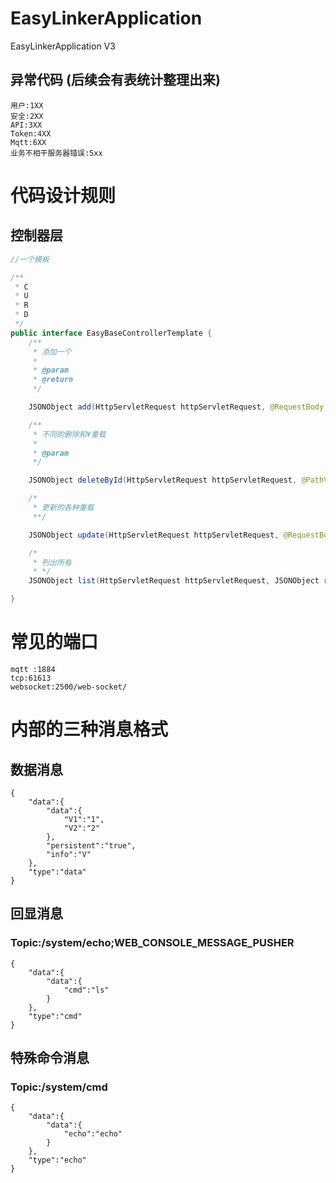 # EasyLinkerApplication
EasyLinkerApplication V3
## 异常代码 (后续会有表统计整理出来)
```
用户:1XX
安全:2XX
API:3XX
Token:4XX
Mqtt:6XX
业务不相干服务器错误:5xx

```
# 代码设计规则
## 控制器层
```java
//一个模板

/**
 * C
 * U
 * R
 * D
 */
public interface EasyBaseControllerTemplate {
    /**
     * 添加一个
     *
     * @param
     * @return
     */

    JSONObject add(HttpServletRequest httpServletRequest, @RequestBody JSONObject requestBody);

    /**
     * 不同的删除和¥重载
     *
     * @param
     */

    JSONObject deleteById(HttpServletRequest httpServletRequest, @PathVariable Long id);

    /*
     * 更新的各种重载
     **/

    JSONObject update(HttpServletRequest httpServletRequest, @RequestBody JSONObject requestBody);

    /*
     * 列出所有
     * */
    JSONObject list(HttpServletRequest httpServletRequest, JSONObject requestBody);

}
```
# 常见的端口
```
mqtt :1884
tcp:61613
websocket:2500/web-socket/
```
# 内部的三种消息格式
## 数据消息
```
{
    "data":{
        "data":{
            "V1":"1",
            "V2":"2"
        },
        "persistent":"true",
        "info":"V"
    },
    "type":"data"
}
```
## 回显消息
### Topic:/system/echo;WEB_CONSOLE_MESSAGE_PUSHER
```
{
    "data":{
        "data":{
            "cmd":"ls"
        }
    },
    "type":"cmd"
}
```
## 特殊命令消息
### Topic:/system/cmd
```
{
    "data":{
        "data":{
            "echo":"echo"
        }
    },
    "type":"echo"
}
```
